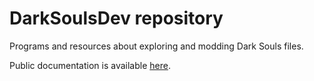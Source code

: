 DarkSoulsDev repository
=======================

Programs and resources about exploring and modding Dark Souls files.

Public documentation is available [here][wiki].

[wiki]: http://darksoulsdev.shgck.io/
